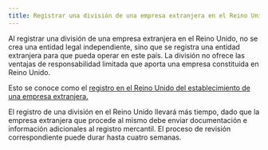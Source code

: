 ```yaml
---
title: Registrar una división de una empresa extranjera en el Reino Unido 
---
```


Al registrar una división de una empresa extranjera en el Reino Unido, no se crea una entidad legal independiente, sino que se registra una entidad extranjera para que pueda operar en este país. La división no ofrece las ventajas de responsabilidad limitada que aporta una empresa constituida en Reino Unido. 

Esto se conoce como el [registro en el Reino Unido del establecimiento de una empresa extranjera.](https://www.gov.uk/government/publications/register-a-uk-establishment-of-an-overseas-company-os-in01)

El registro de una división en el Reino Unido llevará más tiempo, dado que la empresa extranjera que procede al mismo debe enviar documentación e información adicionales al registro mercantil. El proceso de revisión correspondiente puede durar hasta cuatro semanas.

